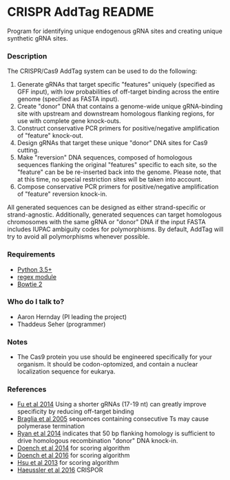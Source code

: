# CRISPR AddTag README #

Program for identifying unique endogenous gRNA sites and creating unique synthetic gRNA sites.

### Description ###

The CRISPR/Cas9 AddTag system can be used to do the following:
1. Generate gRNAs that target specific "features" uniquely (specified as GFF input), with low probabilities of off-target binding across the entire genome (specified as FASTA input).
2. Create "donor" DNA that contains a genome-wide unique gRNA-binding site with upstream and downstream homologous flanking regions, for use with complete gene knock-outs.
3. Construct conservative PCR primers for positive/negative amplification of "feature" knock-out.
4. Design gRNAs that target these unique "donor" DNA sites for Cas9 cutting.
5. Make "reversion" DNA sequences, composed of homologous sequences flanking the original "features" specific to each site, so the "feature" can be be re-inserted back into the genome. Please note, that at this time, no special restriction sites will be taken into account.
6. Compose conservative PCR primers for positive/negative amplification of "feature" reversion knock-in.

All generated sequences can be designed as either strand-specific or strand-agnostic. Additionally, generated sequences can target homologous chromosomes with the same gRNA or "donor" DNA if the input FASTA includes IUPAC ambiguity codes for polymorphisms. By default, AddTag will try to avoid all polymorphisms whenever possible.

### Requirements ###

* [Python 3.5+](https://www.python.org/downloads/)
* [regex module](https://pypi.python.org/pypi/regex)
* [Bowtie 2](http://bowtie-bio.sourceforge.net/bowtie2/)

### Who do I talk to? ###

* Aaron Hernday (PI leading the project)
* Thaddeus Seher (programmer)

### Notes ###

* The Cas9 protein you use should be engineered specifically for your organism. It should be codon-optomized, and contain a nuclear localization sequence for eukarya.

### References ###
* [Fu et al 2014](http://dx.doi.org/10.1038/nbt.2808) Using a shorter gRNAs (17-19 nt) can greatly improve specificity by reducing off-target binding
* [Braglia et al 2005](http://dx.doi.org/10.1074/jbc.M412238200) sequences containing consecutive Ts may cause polymerase termination
* [Ryan et al 2014](http://dx.doi.org/10.7554/eLife.03703) indicates that 50 bp flanking homology is sufficient to drive homologous recombination "donor" DNA knock-in.
* [Doench et al 2014](http://dx.doi.org/10.1038/nbt.3026) for scoring algorithm
* [Doench et al 2016](http://dx.doi.org/10.1038/nbt.3437) for scoring algorithm
* [Hsu et al 2013](http://dx.doi.org/10.1038/nbt.2647) for scoring algorithm
* [Haeussler et al 2016](http://dx.doi.org/10.1186/s13059-016-1012-2) CRISPOR
